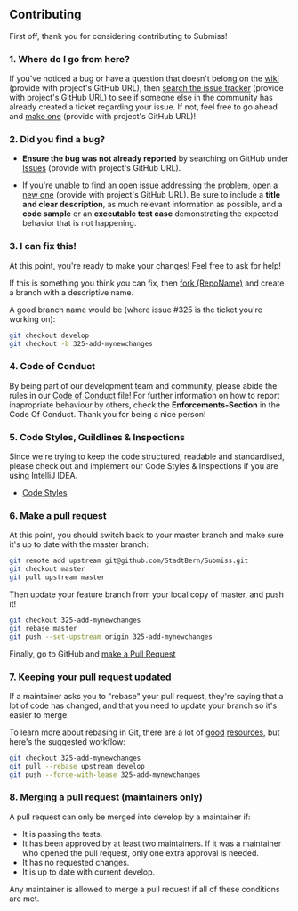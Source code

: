 ## Contributing

First off, thank you for considering contributing to Submiss!

### 1. Where do I go from here?

If you've noticed a bug or have a question that doesn't belong on the
[wiki](https://github.com/StadtBern/) (provide with project's GitHub URL), then
[search the issue tracker](https://github.com/StadtBern/) (provide with project's GitHub URL)
to see if someone else in the community has already created a ticket regarding your issue.
If not, feel free to go ahead and [make one](https://github.com/StadtBern/) (provide with project's GitHub URL)!

### 2. Did you find a bug?

* **Ensure the bug was not already reported** by searching on GitHub under 
[Issues](https://github.com/StadtBern/) (provide with project's GitHub URL).

* If you're unable to find an open issue addressing the problem, 
[open a new one](https://github.com/StadtBern/) (provide with project's GitHub URL). 
Be sure to include a **title and clear description**, as much relevant information as possible, 
and a **code sample** or an **executable test case** demonstrating the expected behavior that is not happening.

### 3. I can fix this!

At this point, you're ready to make your changes! Feel free to ask for help!

If this is something you think you can fix, then
[fork (RepoName)](https://help.github.com/articles/fork-a-repo)
and create a branch with a descriptive name.

A good branch name would be (where issue #325 is the ticket you're working on):

```sh
git checkout develop
git checkout -b 325-add-mynewchanges
```

### 4. Code of Conduct

By being part of our development team and community, please abide the rules in our
 [Code of Conduct](CODE_OF_CONDUCT.md) file! 
For further information on how to report inapropriate behaviour by others, check the **Enforcements-Section** 
in the Code Of Conduct. Thank you for being a nice person!
 
### 5. Code Styles, Guildlines & Inspections

Since we're trying to keep the code structured, readable and standardised, please check out and implement our 
Code Styles & Inspections if you are using IntelliJ IDEA.

* [Code Styles](https://github.com/google/styleguide)

### 6. Make a pull request

At this point, you should switch back to your master branch and make sure it's
up to date with the master branch:

```sh
git remote add upstream git@github.com/StadtBern/Submiss.git
git checkout master
git pull upstream master
```

Then update your feature branch from your local copy of master, and push it!

```sh
git checkout 325-add-mynewchanges
git rebase master
git push --set-upstream origin 325-add-mynewchanges
```

Finally, go to GitHub and
[make a Pull Request](https://help.github.com/articles/creating-a-pull-request)


### 7. Keeping your pull request updated

If a maintainer asks you to "rebase" your pull request, they're saying that a lot of code
has changed, and that you need to update your branch so it's easier to merge.

To learn more about rebasing in Git, there are a lot of
[good](http://git-scm.com/book/en/Git-Branching-Rebasing)
[resources](https://help.github.com/articles/interactive-rebase),
but here's the suggested workflow:

```sh
git checkout 325-add-mynewchanges
git pull --rebase upstream develop
git push --force-with-lease 325-add-mynewchanges
```

### 8. Merging a pull request (maintainers only)

A pull request can only be merged into develop by a maintainer if:

* It is passing the tests.
* It has been approved by at least two maintainers. If it was a maintainer who
  opened the pull request, only one extra approval is needed.
* It has no requested changes.
* It is up to date with current develop.

Any maintainer is allowed to merge a pull request if all of these conditions are met.